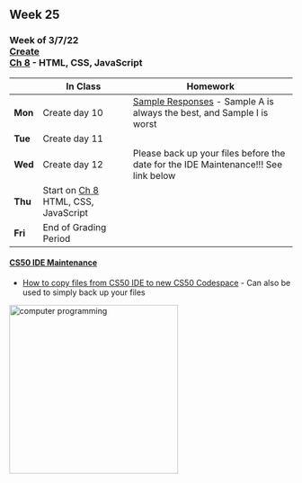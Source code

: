 ## Week 25

### Week of 3/7/22<br>[Create](\apcsp\curriculum\pt\create)<br>[Ch 8](\apcsp\curriculum\8) - HTML, CSS, JavaScript

  |       |In Class               |Homework   |
  |-------|---------              |---------  |
  |**Mon**|Create day 10 |[Sample Responses](https://apstudents.collegeboard.org/courses/ap-computer-science-principles/assessment/2021-create-performance-task-pilot-samples) - Sample A is always the best, and Sample I is worst |
  |**Tue**|Create day 11 | |
  |**Wed**|Create day 12 |Please back up your files before the date for the IDE Maintenance!!! See link below |
  |**Thu**|Start on [Ch 8](\apcsp\curriculum\8) HTML, CSS, JavaScript  | |
  |**Fri**|End of Grading Period | |

#### [CS50 IDE Maintenance](https://cs50.statuspage.io/incidents/zkpbpvnm46s5) 
  - [How to copy files from CS50 IDE to new CS50 Codespace](https://cs50.harvard.edu/x/2022/new/#how-to-copy-files-from-cs50-ide-to-your-cs50-codespace) - Can also be used to simply back up your files

<img src="https://www.learncomputerscienceonline.com/wp-content/uploads/2019/10/Program-Coding.jpg" alt="computer programming" height="300">

<meta http-equiv="refresh" content="300"/>
